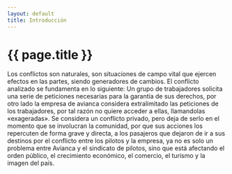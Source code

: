 ```yaml
---
layout: default
title: Introducción
---
```


# {{ page.title }}

Los conflictos son naturales, son situaciones de campo vital que ejercen efectos en las partes, siendo generadores de cambios. El conflicto analizado se fundamenta en lo siguiente: Un grupo de trabajadores solicita una serie de peticiones necesarias para la garantía de sus derechos, por otro lado la empresa de avianca considera extralimitado las peticiones de los trabajadores, por tal razón no quiere acceder a ellas, llamandolas «exageradas». Se considera un conflicto privado, pero deja de serlo en el momento que se involucran la comunidad, por que sus acciones los repercuten de forma grave y directa, a los pasajeros que dejaron de ir a sus destinos por el conflicto entre los pilotos y la empresa, ya no es solo un problema entre Avianca y el sindicato de pilotos, sino que está afectando el orden público, el crecimiento económico, el comercio, el turismo y la imagen del país.
